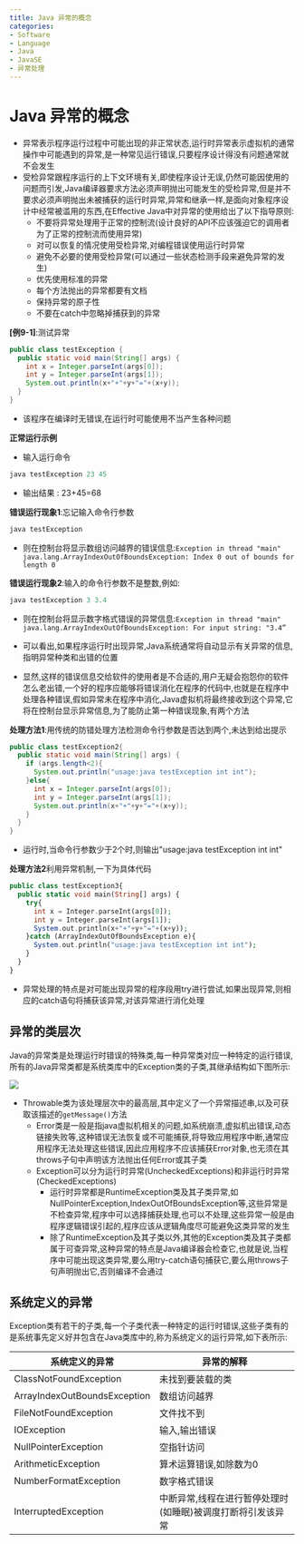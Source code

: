 ```yaml
---
title: Java 异常的概念
categories:
- Software
- Language
- Java
- JavaSE
- 异常处理
---
```

# Java 异常的概念

- 异常表示程序运行过程中可能出现的非正常状态,运行时异常表示虚拟机的通常操作中可能遇到的异常,是一种常见运行错误,只要程序设计得没有问题通常就不会发生
- 受检异常跟程序运行的上下文环境有关,即使程序设计无误,仍然可能因使用的问题而引发,Java编译器要求方法必须声明抛出可能发生的受检异常,但是并不要求必须声明抛出未被捕获的运行时异常,异常和继承一样,是面向对象程序设计中经常被滥用的东西,在Effective Java中对异常的使用给出了以下指导原则:
  - 不要将异常处理用于正常的控制流(设计良好的API不应该强迫它的调用者为了正常的控制流而使用异常)
  - 对可以恢复的情况使用受检异常,对编程错误使用运行时异常
  - 避免不必要的使用受检异常(可以通过一些状态检测手段来避免异常的发生)
  - 优先使用标准的异常
  - 每个方法抛出的异常都要有文档
  - 保持异常的原子性
  - 不要在catch中忽略掉捕获到的异常

**[例9-1]**:测试异常

```java
public class testException {
  public static void main(String[] args) {
    int x = Integer.parseInt(args[0]);
    int y = Integer.parseInt(args[1]);
    System.out.println(x+"+"+y+"="+(x+y));
  }
}
```

- 该程序在编译时无错误,在运行时可能使用不当产生各种问题

**正常运行示例**

- 输入运行命令

```java
java testException 23 45
```

- 输出结果 : 23+45=68

**错误运行现象1**:忘记输入命令行参数

```php
java testException
```

- 则在控制台将显示数组访问越界的错误信息:`Exception in thread "main" java.lang.ArrayIndexOutOfBoundsException: Index 0 out of bounds for length 0`

**错误运行现象2**:输入的命令行参数不是整数,例如:

```java
java testException 3 3.4
```

- 则在控制台将显示数字格式错误的异常信息:`Exception in thread "main" java.lang.ArrayIndexOutOfBoundsException: For input string: "3.4” `

- 可以看出,如果程序运行时出现异常,Java系统通常将自动显示有关异常的信息,指明异常种类和出错的位置
- 显然,这样的错误信息交给软件的使用者是不合适的,用户无疑会抱怨你的软件怎么老出错,一个好的程序应能够将错误消化在程序的代码中,也就是在程序中处理各种错误,假如异常未在程序中消化,Java虚拟机将最终接收到这个异常,它将在控制台显示异常信息,为了能防止第一种错误现象,有两个方法

**处理方法1**:用传统的防错处理方法检测命令行参数是否达到两个,未达到给出提示

```java
public class testException2{
  public static void main(String[] args) {
    if (args.length<2){
      System.out.println("usage:java testException int int");
    }else{
      int x = Integer.parseInt(args[0]);
      int y = Integer.parseInt(args[1]);
      System.out.println(x+"+"+y+"="+(x+y));
    }
  }
}
```

- 运行时,当命令行参数少于2个时,则输出"usage:java testException int int"

**处理方法2**利用异常机制,一下为具体代码

```php
public class testException3{
  public static void main(String[] args) {
    try{
      int x = Integer.parseInt(args[0]);
      int y = Integer.parseInt(args[1]);
      System.out.println(x+"+"+y+"="+(x+y));
    }catch (ArrayIndexOutOfBoundsException e){
      System.out.println("usage:java testException int int");
    }
  }
}
```

- 异常处理的特点是对可能出现异常的程序段用try进行尝试,如果出现异常,则相应的catch语句将捕获该异常,对该异常进行消化处理

## 异常的类层次

Java的异常类是处理运行时错误的特殊类,每一种异常类对应一种特定的运行错误,所有的Java异常类都是系统类库中的Exception类的子类,其继承结构如下图所示:

![](https://www.plantuml.com/plantuml/svg/XPDDRzim38Rl_XKQTYZWW-suAUODnT0kYB41ILgqtUwCpDb2z17G5DAjw7-Vh1IhwwAR3xRu4dpuYfOkUWPYesnZO9-SY7VAIkqR5DoXmMplZHwh7VE-_vJd18UiLTpvhU-HfBECbZFfJBxojntOMNbQLLLUAurzRg1dfFnQW-NlwrK-Gf_t_4lZvyIw07z8H7YkeMcKRSMiYE4Qg5LML37u0dBNalEsMJZjI1mwnHWpNnsfty46w4kjMck27I732occRuurP974x2nAAsNnI7bVBAhvievgCD-uG-oVF2Ra76-UhRtmyjTd6SEJ2BmTjYEgh9YsgElJ3_FYFviOkwn2-qGZ_7oh_nY--5YVbQyGPJ4TQ402aJiyySQUv_yOog3UTKhkBFQzABC1T9u__RfKt7K12LkDIPgAPU1JMAJYXoBseDSWkr3_h0VQ3jgHa6LPhBoNk6VbR1Hll6Lby8MOYeqtMwJQaG6Uf2ufd4U3hEGaSSIdujlL936SpetZUXZP9BMygj-W3DyB3DVbU6N-0000)

- Throwable类为该处理层次中的最高层,其中定义了一个异常描述串,以及可获取该描述的`getMessage()`方法
  - Error类是一般是指java虚拟机相关的问题,如系统崩溃,虚拟机出错误,动态链接失败等,这种错误无法恢复或不可能捕获,将导致应用程序中断,通常应用程序无法处理这些错误,因此应用程序不应该捕获Error对象,也无须在其throws子句中声明该方法抛出任何Error或其子类
  - Exception可以分为运行时异常(UncheckedExceptions)和非运行时异常(CheckedExceptions)
    - 运行时异常都是RuntimeException类及其子类异常,如NullPointerException,IndexOutOfBoundsException等,这些异常是不检查异常,程序中可以选择捕获处理,也可以不处理,这些异常一般是由程序逻辑错误引起的,程序应该从逻辑角度尽可能避免这类异常的发生
    - 除了RuntimeException及其子类以外,其他的Exception类及其子类都属于可查异常,这种异常的特点是Java编译器会检查它,也就是说,当程序中可能出现这类异常,要么用try-catch语句捕获它,要么用throws子句声明抛出它,否则编译不会通过

## 系统定义的异常

Exception类有若干的子类,每一个子类代表一种特定的运行时错误,这些子类有的是系统事先定义好并包含在Java类库中的,称为系统定义的运行异常,如下表所示:

| 系统定义的异常               | 异常的解释                                                  |
| ---------------------------- | ----------------------------------------------------------- |
| ClassNotFoundException       | 未找到要装载的类                                            |
| ArrayIndexOutBoundsException | 数组访问越界                                                |
| FileNotFoundException        | 文件找不到                                                  |
| IOException                  | 输入,输出错误                                               |
| NullPointerException         | 空指针访问                                                  |
| ArithmeticException          | 算术运算错误,如除数为0                                      |
| NumberFormatException        | 数字格式错误                                                |
| InterruptedException         | 中断异常,线程在进行暂停处理时(如睡眠)被调度打断将引发该异常 |

